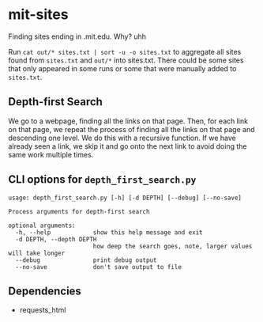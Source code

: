 # mit-sites

Finding sites ending in .mit.edu. Why? uhh

Run `cat out/* sites.txt | sort -u -o sites.txt` to aggregate all sites found
from `sites.txt` and `out/*` into sites.txt. There could be some sites that only
appeared in some runs or some that were manually added to `sites.txt`.

## Depth-first Search

We go to a webpage, finding all the links on that page. Then, for each link on
that page, we repeat the process of finding all the links on that page and
descending one level. We do this with a recursive function. If we have already
seen a link, we skip it and go onto the next link to avoid doing the same work
multiple times.

## CLI options for `depth_first_search.py`
```
usage: depth_first_search.py [-h] [-d DEPTH] [--debug] [--no-save]

Process arguments for depth-first search

optional arguments:
  -h, --help            show this help message and exit
  -d DEPTH, --depth DEPTH
                        how deep the search goes, note, larger values will take longer
  --debug               print debug output
  --no-save             don't save output to file
```

## Dependencies
* requests_html
